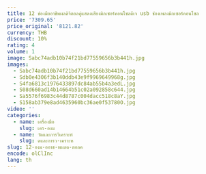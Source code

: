 ```yaml
---
title: 12 ช่องมืออาชีพผลดิจิตอลคู่แสดงเสียงมิกเซอร์คอนโซลดีเจ usb ช่องเพลงมิกเซอร์คอนโซล
price: '7309.65'
price_original: '8121.82'
currency: THB
discount: 10%
rating: 4
volume: 1
image: Sabc74adb10b74f21bd77559656b3b441h.jpg
images:
  - Sabc74adb10b74f21bd77559656b3b441h.jpg
  - Sdb0e4306f3b140ddb43e9f9969649968g.jpg
  - S4fa6813c1976433897dc84ab55b4a3edL.jpg
  - S08d660ad14b14664b51c02a092858c644.jpg
  - Sa5576f6983c44d8787c004dacc518c8aY.jpg
  - S158ab379e8ad4635960bc36ae0f53780O.jpg
video: ''
categories:
  - name: เครื่องมือ
    slug: เคร-องม
  - name: วัดและการวิเคราะห์
    slug: ดและการว-เคราะห
slug: 12-องม-ออาช-พผลด-ตอลค
encode: olClInc
lang: th
---
```

  